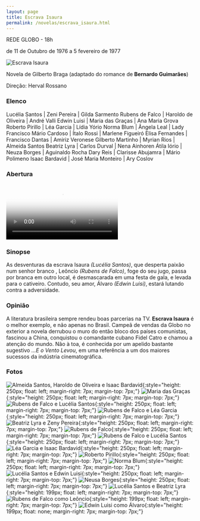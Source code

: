 ```yaml
---
layout: page
title: Escrava Isaura
permalink: /novelas/escrava_isaura.html
---
```


REDE GLOBO - 18h

de 11 de Outubro de 1976 a 5 fevereiro de 1977

![Escrava Isaura](/novelas/img/escrava_isaura_logo.jpg)

Novela de Gilberto Braga (adaptado do romance de **Bernardo Guimarães**)

Direção: Herval Rossano

### Elenco

Lucélia Santos | Zeni Pereira | Gilda Sarmento
Rubens de Falco | Haroldo de Oliveira | André Valli
Edwin Luisi | Maria das Graças | Ana Maria Grova
Roberto Pirillo | Léa Garcia | Lídia Yório
Norma Blum | Ângela Leal | Lady Francisco
Mário Cardoso | Ítalo Rossi | Marlene Figueiró
Elisa Fernandes | Francisco Dantas | Amiriz Veronese
Gilberto Martinho | Myrian Rios | Almeida Santos
Beatriz Lyra | Carlos Durval | Nena Ainhoren
Átila Iório | Neuza Borges | Aguinaldo Rocha
Dary Reis | Clarisse Abujamra | Mário Polimeno
Isaac Bardavid | José Maria Monteiro | Ary Coslov

### Abertura

<video poster="/novelas/img/escrava_isaura_abertura.png" id="player" playsinline controls>
    <source src="https://124700.selcdn.ru/srv.victor3d.com.br/novelas/escrava_isaura_1976.mp4" type="video/mp4">
</video>

### Sinopse

As desventuras da escrava Isaura *(Lucélia Santos)*, que desperta paixão num senhor branco , Leôncio *(Rubens de Falco)*, foge do seu jugo, passa por branca em outro local, é desmascarada em uma festa de gala, e levada para o cativeiro. Contudo, seu amor, Álvaro *(Edwin Luisi)*, estará lutando contra a adversidade.

### Opinião

A literatura brasileira sempre rendeu boas parcerias na TV. **Escrava Isaura** é o melhor exemplo, e não apenas no Brasil. Campeã de vendas da Globo no exterior a novela derrubou o muro do então bloco dos países comunistas, fascinou a China, conquistou o comandante cubano Fidel Catro e chamou a atenção do mundo. Não à toa, é conhecida por um apelido bastante sugestivo *...E o Vento Levou*, em uma referência a um dos maiores sucessos da indústria cinematográfica.

### Fotos

![Almeida Santos, Haroldo de Oliveira e Isaac Bardavid](/novelas/img/escrava_isaura_almeida_santos_haroldo_de_oliveira_e_isaac_bardavid.jpg){:style="height: 250px; float: left; margin-right: 7px; margin-top: 7px;"}
![Maria das Graças](/novelas/img/escrava_isaura_maria_das_gracas.jpg){:style="height: 250px; float: left; margin-right: 7px; margin-top: 7px;"}
![Rubens de Falco e Lucélia Santos](/novelas/img/escrava_isaura_rubens_de_falco_e_lucelia_santos.jpg){:style="height: 250px; float: left; margin-right: 7px; margin-top: 7px;"}
![Rubens de Falco e Léa Garcia](/novelas/img/escrava_isaura_rubens_de_falco_lea_garcia.jpg){:style="height: 250px; float: left; margin-right: 7px; margin-top: 7px;"}
![Beatriz Lyra e Zeny Pereira](/novelas/img/escrava_isaura_beatriz_lyra_e_zeny_pereira.jpg){:style="height: 250px; float: left; margin-right: 7px; margin-top: 7px;"}
![Rubens de Falco](/novelas/img/escrava_isaura_rubens_de_falco2.jpg){:style="height: 250px; float: left; margin-right: 7px; margin-top: 7px;"}
![Rubens de Falco e Lucélia Santos](/novelas/img/escrava_isaura_rubens_de_falco_e_lucelia_santos2.jpg){:style="height: 250px; float: left; margin-right: 7px; margin-top: 7px;"}
![Léa Garcia e Isaac Bardavid](/novelas/img/escrava_isaura_lea_garcia_e_isaac_bardavid.jpg){:style="height: 250px; float: left; margin-right: 7px; margin-top: 7px;"}
![Roberto Pirillo](/novelas/img/escrava_isaura_roberto_pirillo.jpg){:style="height: 250px; float: left; margin-right: 7px; margin-top: 7px;"}
![Norma Blum](/novelas/img/escrava_isaura_norma_blum.jpg){:style="height: 250px; float: left; margin-right: 7px; margin-top: 7px;"}
![Lucélia Santos e Edwin Luisi](/novelas/img/escrava_isaura_lucelia_santos_e_edwin_luisi.jpg){:style="height: 250px; float: left; margin-right: 7px; margin-top: 7px;"}
![Neusa Borges](/novelas/img/escrava_isaura_neusa_borges.jpg){:style="height: 250px; float: left; margin-right: 7px; margin-top: 7px;"}
![Lucélia Santos e Beatriz Lyra](/novelas/img/escrava_isaura_lucelia_e_beatriz_lyra.jpg){:style="height: 199px; float: left; margin-right: 7px; margin-top: 7px;"}
![Rubens de Falco como Leôncio](/novelas/img/escrava_isaura_rubens_de_falco.jpg){:style="height: 199px; float: left; margin-right: 7px; margin-top: 7px;"}
![Edwin Luisi como Álvaro](/novelas/img/escrava_isaura_edwin_luisi.jpg){:style="height: 199px; float: none; margin-right: 7px; margin-top: 7px;"}

